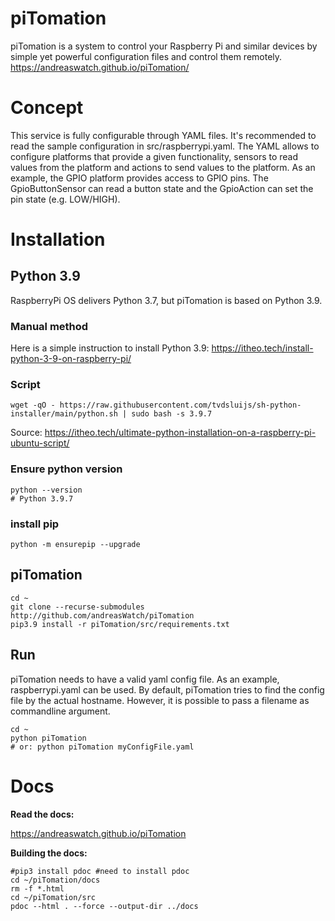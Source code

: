 # piTomation

piTomation is a system to control your Raspberry Pi and similar devices by simple yet powerful configuration files and control them remotely.
https://andreaswatch.github.io/piTomation/

# Concept

This service is fully configurable through YAML files. It's recommended to read the sample configuration in src/raspberrypi.yaml.
The YAML allows to configure platforms that provide a given functionality, sensors to read values from the platform and actions to send values to the platform.
As an example, the GPIO platform provides access to GPIO pins. The GpioButtonSensor can read a button state and the GpioAction can set the pin state (e.g. LOW/HIGH).


# Installation
## Python 3.9
RaspberryPi OS delivers Python 3.7, but piTomation is based on Python 3.9.

### Manual method

Here is a simple instruction to install Python 3.9:
https://itheo.tech/install-python-3-9-on-raspberry-pi/

### Script
```
wget -qO - https://raw.githubusercontent.com/tvdsluijs/sh-python-installer/main/python.sh | sudo bash -s 3.9.7
```
Source: https://itheo.tech/ultimate-python-installation-on-a-raspberry-pi-ubuntu-script/

### Ensure python version 
```
python --version
# Python 3.9.7
```

### install pip
```
python -m ensurepip --upgrade
```


## piTomation
```
cd ~
git clone --recurse-submodules http://github.com/andreasWatch/piTomation
pip3.9 install -r piTomation/src/requirements.txt
```

## Run
piTomation needs to have a valid yaml config file. As an example, raspberrypi.yaml can be used.
By default, piTomation tries to find the config file by the actual hostname. However, it is possible to pass a filename as commandline argument.
```
cd ~
python piTomation
# or: python piTomation myConfigFile.yaml
```


# Docs
**Read the docs:**

https://andreaswatch.github.io/piTomation

**Building the docs:**
```
#pip3 install pdoc #need to install pdoc
cd ~/piTomation/docs
rm -f *.html
cd ~/piTomation/src
pdoc --html . --force --output-dir ../docs
```
